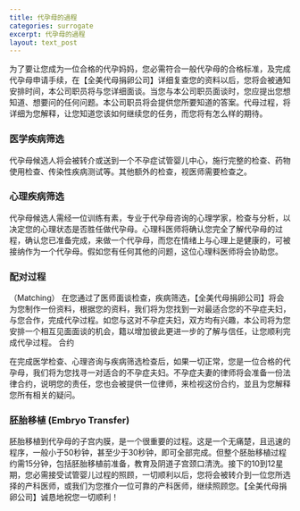 ```yaml
---
title: 代孕母的過程
categories: surrogate
excerpt: 代孕母的過程
layout: text_post
---
```


为了要让您成为一位合格的代孕妈妈，您必需符合一般代孕母的合格标准，及完成代孕母申请手续，在【全美代母捐卵公司】详细复查您的资料以后，您将会被通知安排时间，本公司职员将与您详细面谈。当您与本公司职员面谈时，您应提出您想知道、想要问的任何问题。本公司职员将会提供您所要知道的答案。代母过程，将详细为您解释，让您知道您该如何继续您的任务，而您将有怎么样的期待。

### 医学疾病筛选

代孕母候选人将会被转介或送到一个不孕症试管婴儿中心，施行完整的检查、药物使用检查、传染性疾病测试等。其他额外的检查，视医师需要检查之。

### 心理疾病筛选

代孕母候选人需经一位训练有素，专业于代孕母咨询的心理学家，检查与分析，以决定您的心理状态是否胜任做代孕母。心理科医师将确认您完全了解代孕母的过程，确认您已准备完成，来做一个代孕母，而您在情绪上与心理上是健康的，可被接纳作为一个代孕母。假如您有任何其他的问题，这位心理科医师将会协助您。

### 配对过程

（Matching） 在您通过了医师面谈检查，疾病筛选，【全美代母捐卵公司】将会为您制作一份资料，根据您的资料，我们将为您找到一对最适合您的不孕症夫妇，与您合作，完成代孕过程。如您与这对不孕症夫妇，双方均有兴趣，本公司将为您安排一个相互见面面谈的机会，籍以增加彼此更进一步的了解与信任，让您顺利完成代孕过程。
合约


在完成医学检查、心理咨询与疾病筛选检查后，如果一切正常，您是一位合格的代孕母，我们将为您找寻一对适合的不孕症夫妇。不孕症夫妻的律师将会准备一份法律合约，说明您的责任，您也会被提供一位律师，来检视这份合约，並且为您解释您所有相关的疑问。

### 胚胎移植 (Embryo Transfer)

胚胎移植到代孕母的子宫内膜，是一个很重要的过程。这是一个无痛楚，且迅速的程序，一般小于50秒钟，甚至少于30秒钟，即可全部完成。但整个胚胎移植过程约需15分钟，包括胚胎移植前准备，教育及阴道子宫颈口清洗。接下的10到12星期，您必需接受试管婴儿过程的照顾，一切顺利以后，您将会被转介到一位您所选择的产科医师，或我们为您推介一位可靠的产科医师，继续照顾您。【全美代母捐卵公司】诚恳地祝您一切顺利！
